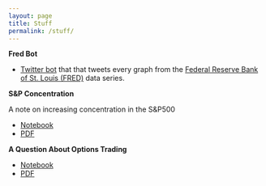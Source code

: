 ```yaml
---
layout: page
title: Stuff
permalink: /stuff/
---
```


**Fred Bot**
* <a href="https://www.twitter.com/everyFREDgraph">Twitter bot</a> that that tweets every graph from the <a href="https://fred.stlouisfed.org">Federal Reserve Bank of St. Louis (FRED)</a> data series.

**S&P Concentration**

A note on increasing concentration in the S&P500
* <a href="https://www.notion.so/S-P500-Concentration-90df7a9eafd842ad924b4ace3675fdb9">Notebook</a>
* <a href="https://benmarrow.com/pdfs/SP500_Concentration.pdf">PDF</a>

**A Question About Options Trading**

* <a href = "https://www.notion.so/A-Question-about-Options-Trading-9e4f4f9f6075451dada5ba95e4cd5ea1">Notebook</a>
* <a href ="https://benmarrow.com/pdfs/Options.pdf">PDF</a>
